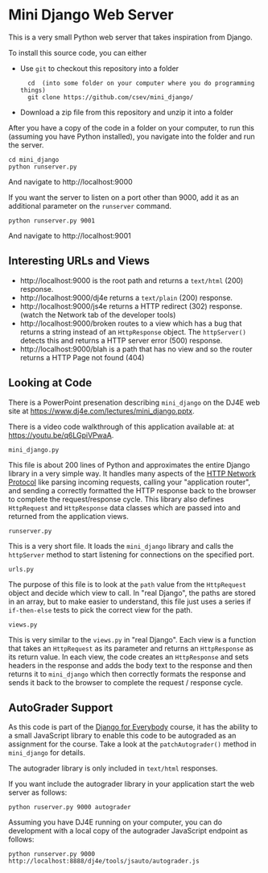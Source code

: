 
Mini Django Web Server
======================

This is a very small Python web server that takes inspiration from Django. 

To install this source code, you can either

* Use `git` to checkout this repository into a folder

        cd  (into some folder on your computer where you do programming things)
        git clone https://github.com/csev/mini_django/
  
* Download a zip file from this repository and unzip it into a folder

After you have a copy of the code in a folder on your computer, to run this (assuming you
have Python installed), you navigate into the folder and run the server.

    cd mini_django
    python runserver.py

And navigate to http://localhost:9000

If you want the server to listen on a port other than 9000, add it as an additional parameter on the
`runserver` command.

    python runserver.py 9001

And navigate to http://localhost:9001

Interesting URLs and Views
--------------------------

* http://localhost:9000 is the root path and returns a `text/html` (200) response.
* http://localhost:9000/dj4e returns a `text/plain` (200) response.
* http://localhost:9000/js4e returns a HTTP redirect (302) response. (watch the Network tab of the developer tools)
* http://localhost:9000/broken routes to a view which has a bug that
returns a string instead of an `HttpResponse` object.  The `httpServer()` detects this and returns a HTTP server error
(500) response.
* http://localhost:9000/blah is a path that has no view and so the router
returns a HTTP Page not found (404)

Looking at Code
---------------

There is a PowerPoint presenation describing `mini_django` on the DJ4E web site 
at <a href="https://www.dj4e.com/lectures/mini_django.pptx" target="_blank">https://www.dj4e.com/lectures/mini_django.pptx</a>.

There is a video code walkthrough of this application available at:
at <a href="https://youtu.be/q6LGpiVPwaA" target="_blank">https://youtu.be/q6LGpiVPwaA</a>.

`mini_django.py`

This file is about 200 lines of Python and approximates the entire Django library in a very simple way.  It
handles many aspects of the <a href="https://en.wikipedia.org/wiki/HTTP" target="_blank:">HTTP Network Protocol</a>
like parsing incoming requests, calling your "application router", and sending a correctly formatted the HTTP response
back to the browser to complete the request/response cycle.  This library also defines `HttpRequest` and
`HttpResponse` data classes which are passed into and returned from the application views.

`runserver.py`

This is a very short file.  It loads the `mini_django` library and calls the `httpServer` method
to start listening for connections on the specified port.

`urls.py`

The purpose of this file is to look at the `path` value from the `HttpRequest` object and decide which view
to call.  In "real Django", the paths are stored in an array, but to make easier to understand, this file just
uses a series if `if-then-else` tests to pick the correct view for the path.

`views.py`

This is very similar to the `views.py` in "real Django".  Each view is a function that takes an `HttpRequest`
as its parameter and returns an `HttpResponse` as its return value.  In each view, the code creates
an `HttpResponse` and sets headers in the response and adds the body text to the response and then 
returns it to `mini_django` which then correctly formats the response and sends it back to the browser
to complete the request / response cycle.

AutoGrader Support
------------------

As this code is part of the <a href="https://www.dj4e.com/" target="_blank">Django for Everybody</a>
course, it has the ability to  a small JavaScript library to enable this code to be autograded
as an assignment for the course.  Take a look at the `patchAutograder()` method in `mini_django` for details.

The autograder library is only included in `text/html` responses.

If you want include the autograder library in your application start the web server as follows:

    python ruserver.py 9000 autograder

Assuming you have DJ4E running on your computer, you can  do development with a local
copy of the autograder JavaScript endpoint as follows:

    python runserver.py 9000 http://localhost:8888/dj4e/tools/jsauto/autograder.js


